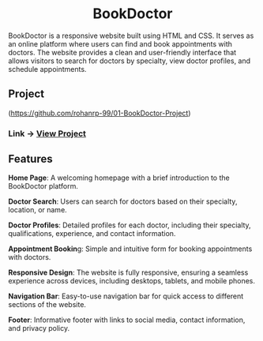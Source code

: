 <div align="center">
    <h1>BookDoctor </h1>
</div>

BookDoctor is a responsive website built using HTML and CSS. It serves as an online platform where users can find and book appointments with doctors. The website provides a clean and user-friendly interface that allows visitors to search for doctors by specialty, view doctor profiles, and schedule appointments.

## Project

(https://github.com/rohanrp-99/01-BookDoctor-Project)
### Link -> **[View Project ](http://127.0.0.1:5500/index.html)**

<h2>Features</h2>

**Home Page**: A welcoming homepage with a brief introduction to the BookDoctor platform.

**Doctor Search**: Users can search for doctors based on their specialty, location, or name.

**Doctor Profiles**: Detailed profiles for each doctor, including their specialty, qualifications, experience, and contact information.

**Appointment Bookin**g: Simple and intuitive form for booking appointments with doctors.

**Responsive Design**: The website is fully responsive, ensuring a seamless experience across devices, including desktops, tablets, and mobile phones.

**Navigation Bar**: Easy-to-use navigation bar for quick access to different sections of the website.

**Footer**: Informative footer with links to social media, contact information, and privacy policy.
